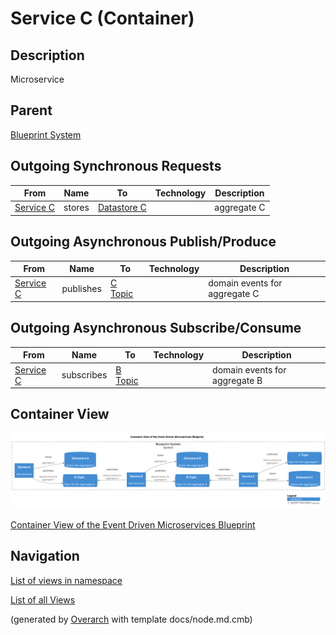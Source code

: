 
# Service C (Container)
## Description
Microservice

## Parent
[Blueprint System](../../../../../software-development/architecture/blueprint/microservices/event-driven/system.md)
## Outgoing Synchronous Requests 
| From | Name | To | Technology | Description |
|---|---|---|---|---|
| [Service C](../../../../../software-development/architecture/blueprint/microservices/event-driven/service-c.md) | stores | [Datastore C](../../../../../software-development/architecture/blueprint/microservices/event-driven/datastore-c.md) |  | aggregate C |
## Outgoing Asynchronous Publish/Produce
| From | Name | To | Technology | Description |
|---|---|---|---|---|
| [Service C](../../../../../software-development/architecture/blueprint/microservices/event-driven/service-c.md) | publishes | [C Topic](../../../../../software-development/architecture/blueprint/microservices/event-driven/topic-c.md) |  | domain events for aggregate C |
## Outgoing Asynchronous Subscribe/Consume
| From | Name | To | Technology | Description |
|---|---|---|---|---|
| [Service C](../../../../../software-development/architecture/blueprint/microservices/event-driven/service-c.md) | subscribes | [B Topic](../../../../../software-development/architecture/blueprint/microservices/event-driven/topic-b.md) |  | domain events for aggregate B |

## Container View
![Container View of the Event Driven Microservices Blueprint](../../../../../software-development/architecture/blueprint/microservices/event-driven/container-view.png)

[Container View of the Event Driven Microservices Blueprint](../../../../../software-development/architecture/blueprint/microservices/event-driven/container-view.md)


## Navigation
[List of views in namespace](./views-in-namespace.md)

[List of all Views](../../../../../views.md)


(generated by [Overarch](https://github.com/soulspace-org/overarch) with template docs/node.md.cmb)
